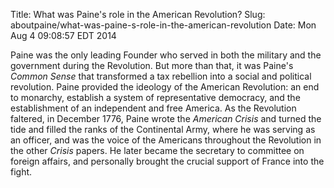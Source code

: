 Title: What was Paine's role in the American Revolution?
Slug: aboutpaine/what-was-paine-s-role-in-the-american-revolution
Date: Mon Aug  4 09:08:57 EDT 2014

   Paine was the only leading Founder who served in both the military and the
   government during the Revolution. But more than that, it was Paine's
   *Common Sense* that transformed a tax rebellion into a social and political
   revolution. Paine provided the ideology of the American Revolution: an end to monarchy, establish a
   system of representative democracy, and the establishment of an independent and free America. As the Revolution
   faltered, in December 1776, Paine wrote the *American Crisis* and turned the
   tide and filled the ranks of the Continental Army, where he was serving as
   an officer, and was the voice of the Americans throughout the Revolution in the other *Crisis* papers. He later became the secretary to committee on foreign affairs, and personally brought the crucial support of France into the fight.
